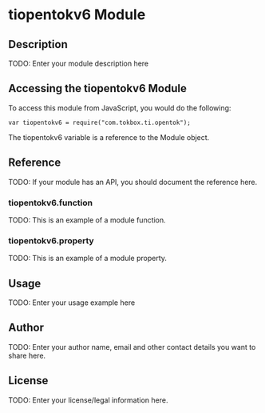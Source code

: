# tiopentokv6 Module

## Description

TODO: Enter your module description here

## Accessing the tiopentokv6 Module

To access this module from JavaScript, you would do the following:

    var tiopentokv6 = require("com.tokbox.ti.opentok");

The tiopentokv6 variable is a reference to the Module object.

## Reference

TODO: If your module has an API, you should document
the reference here.

### tiopentokv6.function

TODO: This is an example of a module function.

### tiopentokv6.property

TODO: This is an example of a module property.

## Usage

TODO: Enter your usage example here

## Author

TODO: Enter your author name, email and other contact
details you want to share here.

## License

TODO: Enter your license/legal information here.
